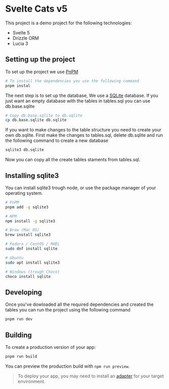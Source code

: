 # Svelte Cats v5

This project is a demo project for the following technologies:
- Svelte 5
- Drizzle ORM
- Lucia 3

## Setting up the project

To set up the project we use [PnPM](https://pnpm.io/)

```bash
# To install the dependencies you use the following command
pnpm instal
```

The next step is to set up the database, We use a [SQLite](https://www.sqlite.org/) database.
If you just want an empty database with the tables in tables.sql you can use db.base.sqlite

```bash
# Copy db.base.sqlite to db.sqlite
cp db.base.sqlite db.sqlite
```
If you want to make changes to the table structure you need to create your own db.sqlite.
First make the changes to tables.sql, delete db.sqlite and run the following command to create a new database

```bash
sqlite3 db.sqlite
```

Now you can copy all the create tables staments from tables.sql.

## Installing sqlite3

You can install sqlite3 trough node, or use the package manager of your operating system.


```bash
# PnPM
pnpm add -g sqlite3

# NPM
npm install -g sqlite3

# Brew (Mac OS)
brew install sqlite3

# Fedora / CentOS / RHEL
sudo dnf install sqlite

# Ubuntu
sudo apt install sqlite3

# Windows (trough Choco)
choco install sqlite

```

## Developing

Once you've dowloaded all the required dependencies and created the tables you can run the project using the following command

```bash
pnpm run dev
```

## Building

To create a production version of your app:

```bash
pnpm run build
```

You can preview the production build with `npm run preview`.

> To deploy your app, you may need to install an [adapter](https://kit.svelte.dev/docs/adapters) for your target environment.
